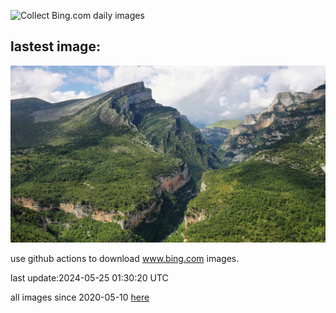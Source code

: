 ![Collect Bing.com daily images](https://github.com/counter2015/bing-daily-images/workflows/Collect%20Bing.com%20daily%20images/badge.svg)
## lastest image:
![](images/OrdesaNationalPark.jpg)

use github actions to download www.bing.com images.

last update:2024-05-25 01:30:20 UTC

all images since 2020-05-10 [here](https://github.com/counter2015/bing-daily-images/tree/master/images) 
